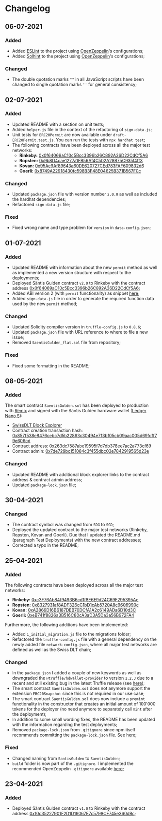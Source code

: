 # Changelog

## 06-07-2021

### Added
- Added [ESLint](https://eslint.org) to the project using [OpenZeppelin](https://github.com/OpenZeppelin/openzeppelin-contracts/blob/master/.eslintrc)'s configurations;
- Added [Solhint](https://protofire.github.io/solhint) to the project using [OpenZeppelin](https://github.com/OpenZeppelin/openzeppelin-contracts/blob/master/.solhint.json)'s configurations;

### Changed
- The double quotation marks `""` in all JavaScript scripts have been changed to single quotation marks `''` for general consistency;

## 02-07-2021

### Added
- Updated README with a section on unit tests;
- Added `helper.js` file in the context of the refactoring of `sign-data.js`;
- Unit tests for `ERC20Permit` are now available under `draft-ERC20Permit.test.js`. You can run the tests with `npx hardhat test`;
- The following contracts have been deployed across all the major test networks:
  - **Rinkeby:** [0x0f64069aC10c5Bcc3396b26C892A36D22CdCf5A6](https://rinkeby.etherscan.io/address/0x0f64069aC10c5Bcc3396b26C892A36D22CdCf5A6)
  - **Ropsten:** [0x9b8D4cae1277a1FB56Af4C502A28B75C935f4ff3](https://ropsten.etherscan.io/address/0x9b8D4cae1277a1FB56Af4C502A28B75C935f4ff3)
  - **Kovan:** [0x95Ae9Af89643a60DE620727CEd783FAF609832d6](https://kovan.etherscan.io/address/0x95Ae9Af89643a60DE620727CEd783FAF609832d6)
  - **Goerli:** [0x8749A22918430fc598B3F48E04625B371B567F0c](https://goerli.etherscan.io/address/0x8749A22918430fc598B3F48E04625B371B567F0c)

### Changed
- Updated `package.json` file with version number `2.0.0` as well as included the hardhat dependencies;
- Refactored `sign-data.js` file;

### Fixed
- Fixed wrong name and type problem for `version` in `data-config.json`;

## 01-07-2021

### Added
- Updated README with information about the new `permit` method as well as implemented a new version structure with respect to the deployments;
- Deployed Säntis Gulden contract `v2.0` to Rinkeby with the contract address [0x0f64069aC10c5Bcc3396b26C892A36D22CdCf5A6](https://rinkeby.etherscan.io/address/0x0f64069aC10c5Bcc3396b26C892A36D22CdCf5A6);
- Added ABI version 2 (with `permit` functionality) as snippet [here](https://gitlab.appswithlove.net/saentis-gulden/saentis-gulden-token-contract/-/snippets/13);
- Added `sign-data.js` file in order to generate the required function data used by the new `permit` method;

### Changed
- Updated Solidity compiler version in `truffle-config.js` to `0.8.6`;
- Updated `package.json` file with URL reference to where to file a new issue;
- Removed `SaentisGulden_flat.sol` file from repository;

### Fixed
- Fixed some formatting in the README;

## 08-05-2021

### Added
The smart contract `SaentisGulden.sol` has been deployed to production with [Remix](http://remix.ethereum.org) and signed with the Säntis Gulden hardware wallet ([Ledger Nano S](https://shop.ledger.com/products/ledger-nano-s)):
- [SwissDLT Block Explorer](https://swissdlt.appswithlove.net)
- Contract creation transaction hash: [0x857f538e8476cebc7d5b22863c30494e713bf05cb09aac005d69fdff79e606cd](https://swissdlt.appswithlove.net/tx/0x857f538e8476cebc7d5b22863c30494e713bf05cb09aac005d69fdff79e606cd)
- Contract address: [0x263dc7587abe19595f7d7db378ee7ac2a773cf69](https://swissdlt.appswithlove.net/address/0x263dc7587abe19595f7d7db378ee7ac2a773cf69)
- Contract admin: [0x7de729bc151084c3f455dbc03e7842919565d23e](https://swissdlt.appswithlove.net/address/0x7de729bc151084c3f455dbc03e7842919565d23e)

### Changed
- Updated README with additional block explorer links to the contract address & contract admin address;
- Updated `package-lock.json` file;

## 30-04-2021

### Changed
- The contract symbol was changed from `SDG` to `SGD`;
- Deployed the updated contract to the major test networks (Rinkeby, Ropsten, Kovan and Goerli). Due that I updated the README.md (paragraph Test Deployments) with the new contract addresses;
- Corrected a typo in the README;

## 25-04-2021

### Added
The following contracts have been deployed across all the major test networks:
- **Rinkeby:** [0xc3F76Ab84f9493B6cd1f8E6E9d24C69F295395Ae](https://rinkeby.etherscan.io/address/0xc3f76ab84f9493b6cd1f8e6e9d24c69f295395ae)
- **Ropsten:** [0x8327931af8ADF326cC1bD1cAb5720A8c9606990c](https://ropsten.etherscan.io/address/0x8327931af8adf326cc1bd1cab5720a8c9606990c)
- **Kovan:** [0xA2869D16B6187DEB70DCfA1A2c6149ADa6D10d3C](https://kovan.etherscan.io/address/0xa2869d16b6187deb70dcfa1a2c6149ada6d10d3c)
- **Goerli:** [0xeB741f8826a3B516C80cA3aD3A5Da3a56B972FA4](https://goerli.etherscan.io/address/0xeb741f8826a3b516c80ca3ad3a5da3a56b972fa4)

Furthermore, the following additions have been implemented:
- Added `1_initial_migration.js` file to the migrations folder;
- Refactored the `truffle-config.js` file with a general dependency on the newly added file `network-config.json`, where all major test networks are defined as well as the Swiss DLT chain;

### Changed
- In the `package.json` I added a couple of new keywords as well as downgraded the `@truffle/hdwallet-provider` to version `1.2.3` due to a recent and still existing bug in the latest Truffle release (see [here](https://stackoverflow.com/questions/66735307/truffle-contract-deployment-failed-invalid-sender));
- The smart contract `SaentisGulden.sol` does not anymore support the extension `ERC20Snapshot` since this is not required in our use case;
- The smart contract `SaentisGulden.sol` does now include a `premint` functionality in the constructor that creates an initial amount of 100'000 tokens for the deployer (no need anymore to separately call `mint` after the deployment);
- In addition to some small wording fixes, the README has been updated with the information regarding the test deployments;
- Removed `package-lock.json` from `.gitignore` since npm itself recommends committing the `package-lock.json` file. See [here](https://docs.npmjs.com/cli/v7/configuring-npm/package-lock-json);

### Fixed
- Changed naming from `SantisGulden` to `SaentisGulden`;
- `build` folder is now part of the `.gitignore`. I implemented the recommended OpenZeppelin `.gitignore` available [here](https://github.com/OpenZeppelin/openzeppelin-contracts/blob/master/.gitignore);

## 23-04-2021

### Added
- Deployed Säntis Gulden contract `v1.0` to Rinkeby with the contract address [0x10c35227901F2D1D19067E7c5798CF745e360dBc](https://rinkeby.etherscan.io/address/0x10c35227901f2d1d19067e7c5798cf745e360dbc);

